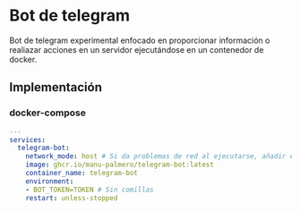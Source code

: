 # Bot de telegram

Bot de telegram experimental enfocado en proporcionar información o
realiazar acciones en un servidor ejecutándose en un contenedor de docker.

## Implementación

### docker-compose

```yaml
---
services:
  telegram-bot:
    network_mode: host # Si da problemas de red al ejecutarse, añadir esta línea
    image: ghcr.io/manu-palmero/telegram-bot:latest
    container_name: telegram-bot
    environment:
    - BOT_TOKEN=TOKEN # Sin comillas
    restart: unless-stopped
```